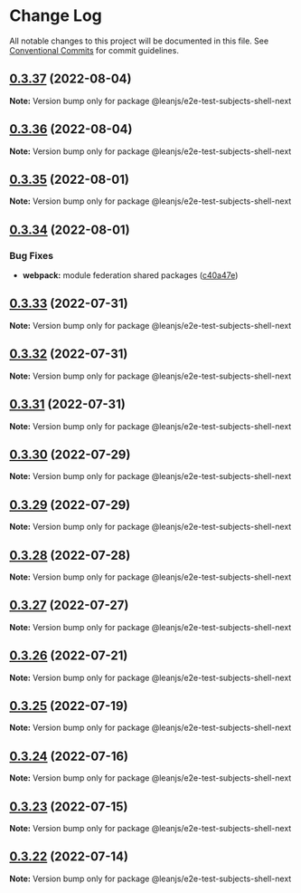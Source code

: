 # Change Log

All notable changes to this project will be documented in this file.
See [Conventional Commits](https://conventionalcommits.org) for commit guidelines.

## [0.3.37](https://github.com/leanjs/leanjs/compare/@leanjs/e2e-test-subjects-shell-next@0.3.36...@leanjs/e2e-test-subjects-shell-next@0.3.37) (2022-08-04)

**Note:** Version bump only for package @leanjs/e2e-test-subjects-shell-next





## [0.3.36](https://github.com/leanjs/leanjs/compare/@leanjs/e2e-test-subjects-shell-next@0.3.35...@leanjs/e2e-test-subjects-shell-next@0.3.36) (2022-08-04)

**Note:** Version bump only for package @leanjs/e2e-test-subjects-shell-next





## [0.3.35](https://github.com/leanjs/leanjs/compare/@leanjs/e2e-test-subjects-shell-next@0.3.34...@leanjs/e2e-test-subjects-shell-next@0.3.35) (2022-08-01)

**Note:** Version bump only for package @leanjs/e2e-test-subjects-shell-next





## [0.3.34](https://github.com/leanjs/leanjs/compare/@leanjs/e2e-test-subjects-shell-next@0.3.33...@leanjs/e2e-test-subjects-shell-next@0.3.34) (2022-08-01)


### Bug Fixes

* **webpack:** module federation shared packages ([c40a47e](https://github.com/leanjs/leanjs/commit/c40a47ea7c435b99cb0c368a0057fe6a7d40546d))





## [0.3.33](https://github.com/leanjs/leanjs/compare/@leanjs/e2e-test-subjects-shell-next@0.3.32...@leanjs/e2e-test-subjects-shell-next@0.3.33) (2022-07-31)

**Note:** Version bump only for package @leanjs/e2e-test-subjects-shell-next





## [0.3.32](https://github.com/leanjs/leanjs/compare/@leanjs/e2e-test-subjects-shell-next@0.3.31...@leanjs/e2e-test-subjects-shell-next@0.3.32) (2022-07-31)

**Note:** Version bump only for package @leanjs/e2e-test-subjects-shell-next





## [0.3.31](https://github.com/leanjs/leanjs/compare/@leanjs/e2e-test-subjects-shell-next@0.3.30...@leanjs/e2e-test-subjects-shell-next@0.3.31) (2022-07-31)

**Note:** Version bump only for package @leanjs/e2e-test-subjects-shell-next





## [0.3.30](https://github.com/leanjs/leanjs/compare/@leanjs/e2e-test-subjects-shell-next@0.3.29...@leanjs/e2e-test-subjects-shell-next@0.3.30) (2022-07-29)

**Note:** Version bump only for package @leanjs/e2e-test-subjects-shell-next





## [0.3.29](https://github.com/leanjs/leanjs/compare/@leanjs/e2e-test-subjects-shell-next@0.3.28...@leanjs/e2e-test-subjects-shell-next@0.3.29) (2022-07-29)

**Note:** Version bump only for package @leanjs/e2e-test-subjects-shell-next





## [0.3.28](https://github.com/leanjs/leanjs/compare/@leanjs/e2e-test-subjects-shell-next@0.3.27...@leanjs/e2e-test-subjects-shell-next@0.3.28) (2022-07-28)

**Note:** Version bump only for package @leanjs/e2e-test-subjects-shell-next





## [0.3.27](https://github.com/leanjs/leanjs/compare/@leanjs/e2e-test-subjects-shell-next@0.3.26...@leanjs/e2e-test-subjects-shell-next@0.3.27) (2022-07-27)

**Note:** Version bump only for package @leanjs/e2e-test-subjects-shell-next





## [0.3.26](https://github.com/leanjs/leanjs/compare/@leanjs/e2e-test-subjects-shell-next@0.3.25...@leanjs/e2e-test-subjects-shell-next@0.3.26) (2022-07-21)

**Note:** Version bump only for package @leanjs/e2e-test-subjects-shell-next





## [0.3.25](https://github.com/leanjs/leanjs/compare/@leanjs/e2e-test-subjects-shell-next@0.3.24...@leanjs/e2e-test-subjects-shell-next@0.3.25) (2022-07-19)

**Note:** Version bump only for package @leanjs/e2e-test-subjects-shell-next





## [0.3.24](https://github.com/leanjs/leanjs/compare/@leanjs/e2e-test-subjects-shell-next@0.3.23...@leanjs/e2e-test-subjects-shell-next@0.3.24) (2022-07-16)

**Note:** Version bump only for package @leanjs/e2e-test-subjects-shell-next





## [0.3.23](https://github.com/leanjs/leanjs/compare/@leanjs/e2e-test-subjects-shell-next@0.3.22...@leanjs/e2e-test-subjects-shell-next@0.3.23) (2022-07-15)

**Note:** Version bump only for package @leanjs/e2e-test-subjects-shell-next





## [0.3.22](https://github.com/leanjs/leanjs/compare/@leanjs/e2e-test-subjects-shell-next@0.3.21...@leanjs/e2e-test-subjects-shell-next@0.3.22) (2022-07-14)

**Note:** Version bump only for package @leanjs/e2e-test-subjects-shell-next
